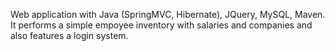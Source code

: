 Web application with Java (SpringMVC, Hibernate), JQuery, MySQL, Maven. It performs a simple empoyee inventory with salaries and companies and also features a login system.

